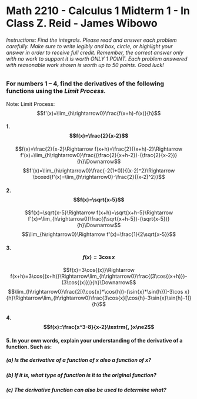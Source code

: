 # Math 2210 - Calculus 1 Midterm 1 - In Class Z. Reid - James Wibowo
###### Instructions: Find the integrals. Please read and answer each problem carefully. Make sure to write legibly and box, circle, or highlight your answer in order to receive full credit. Remember, the correct answer only with no work to support it is worth ONLY 1 POINT. Each problem answered with reasonable work shown is worth up to 50 points. Good luck!

### For numbers 1 – 4, find the derivatives of the following functions using the ***Limit Process.***

Note: Limit Process: $$f'(x)=\lim_{h\rightarrow0}\frac{f(x+h)-f(x)}{h}$$

#### **1.** $$f(x)=\frac{2}{x-2}$$
$$f(x)=\frac{2}{x-2}\Rightarrow f(x+h)=\frac{2}{(x+h)-2}\Rightarrow f'(x)=\lim_{h\rightarrow0}\frac{(\frac{2}{x+h-2})-(\frac{2}{x-2})}{h}\Downarrow$$
$$f'(x)=\lim_{h\rightarrow0}\frac{-2(1+0)}{(x-2)^2}\Rightarrow \boxed{f'(x)=\lim_{h\rightarrow0}-\frac{2}{(x-2)^2}}$$


#### **2.** $$f(x)=\sqrt{x-5}$$
$$f(x)=\sqrt{x-5}\Rightarrow f(x+h)=\sqrt{x+h-5}\Rightarrow f'(x)=\lim_{h\rightarrow0}\frac{(\sqrt{x+h-5})-(\sqrt{x-5})}{h}\Downarrow$$
$$\lim_{h\rightarrow0}\Rightarrow f'(x)=\frac{1}{2\sqrt{x-5}}$$

#### **3.** $$f(x)=3\cos{x}$$
$$f(x)=3\cos{(x)}\Rightarrow f(x+h)=3\cos{(x+h)}\Rightarrow\lim_{h\rightarrow0}\frac{(3\cos{(x+h)})-(3\cos{(x)})}{h}\Downarrow$$
$$\lim_{h\rightarrow0}\frac{2[(\cos{x}*\cos{h})-(\sin{x}*\sin{h})]-3\cos x}{h}\Rightarrow\lim_{h\rightarrow0}\frac{3\cos{x}[\cos{h}-3\sin{x}\sin{h}-1]}{h}$$
$$$$

#### **4.** $$f(x)=\frac{x^3-8}{x-2}\textrm{, }x\ne2$$
#### **5.** In your own words, explain your understanding of the derivative of a function. Such as:
##### (a) Is the derivative of a function of x also a function of x?

##### (b) If it is, what type of function is it to the original function?

##### (c) The derivative function can also be used to determine what?
